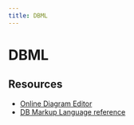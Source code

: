 ```yaml
---
title: DBML
---
```


# DBML

## Resources

- [Online Diagram Editor](dbdiagram.io)
- [DB Markup Language reference](https://dbml.dbdiagram.io/docs/#default-value)
